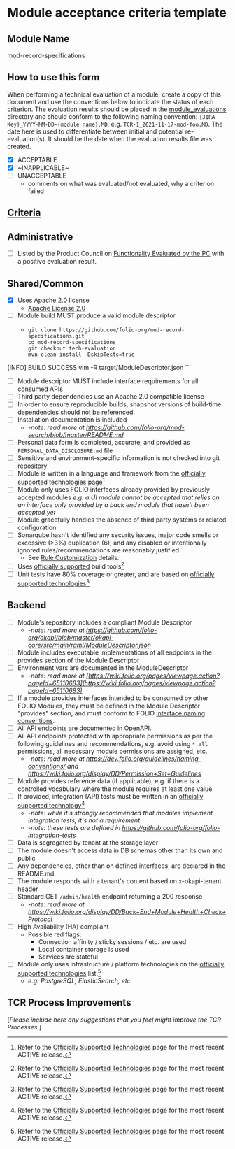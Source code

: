 # Module acceptance criteria template

## Module Name
mod-record-specifications

## How to use this form
When performing a technical evaluation of a module, create a copy of this document and use the conventions below to indicate the status of each criterion.  The evaluation results should be placed in the [module_evaluations](https://github.com/folio-org/tech-council/tree/master/module_evaluations) directory and should conform to the following naming convention: `{JIRA Key}_YYYY-MM-DD-{module name}.MD`, e.g. `TCR-1_2021-11-17-mod-foo.MD`.  The date here is used to differentiate between initial and potential re-evaluation(s).  It should be the date when the evaluation results file was created.

* [x] ACCEPTABLE
* [x] ~INAPPLICABLE~
* [ ] UNACCEPTABLE
  * comments on what was evaluated/not evaluated, why a criterion failed

## [Criteria](https://github.com/folio-org/tech-council/blob/7b10294a5c1c10c7e1a7c5b9f99f04bf07630f06/MODULE_ACCEPTANCE_CRITERIA.MD)

## Administrative
* [ ] Listed by the Product Council on [Functionality Evaluated by the PC](https://wiki.folio.org/display/PC/Functionality+Evaluated+by+the+PC) with a positive evaluation result.

## Shared/Common
* [x] Uses Apache 2.0 license
  * [Apache License 2.0](https://github.com/folio-org/mod-record-specifications/blob/master/LICENSE)
* [ ] Module build MUST produce a valid module descriptor
   * ```
     git clone https://github.com/folio-org/mod-record-specifications.git
     cd mod-record-specifications
     git checkout tech-evaluation
     mvn clean install -DskipTests=true
[INFO] BUILD SUCCESS
vim -R target/ModuleDescriptor.json
     ```
    
* [ ] Module descriptor MUST include interface requirements for all consumed APIs
* [ ] Third party dependencies use an Apache 2.0 compatible license
* [ ] In order to ensure reproducible builds, snapshot versions of build-time dependencies should not be referenced.
* [ ] Installation documentation is included
  * -_note: read more at https://github.com/folio-org/mod-search/blob/master/README.md_
* [ ] Personal data form is completed, accurate, and provided as `PERSONAL_DATA_DISCLOSURE.md` file
* [ ] Sensitive and environment-specific information is not checked into git repository
* [ ] Module is written in a language and framework from the [officially supported technologies](https://wiki.folio.org/display/TC/Officially+Supported+Technologies) page[^1]
* [ ] Module only uses FOLIO interfaces already provided by previously accepted modules _e.g. a UI module cannot be accepted that relies on an interface only provided by a back end module that hasn't been accepted yet_
* [ ] Module gracefully handles the absence of third party systems or related configuration
* [ ] Sonarqube hasn't identified any security issues, major code smells or excessive (>3%) duplication (6); and any disabled or intentionally ignored rules/recommendations are reasonably justified.
  * See [Rule Customization](https://dev.folio.org/guides/code-analysis/#rule-customization) details. 
* [ ] Uses [officially supported](https://wiki.folio.org/display/TC/Officially+Supported+Technologies) build tools[^1]
* [ ] Unit tests have 80% coverage or greater, and are based on [officially supported technologies](https://wiki.folio.org/display/TC/Officially+Supported+Technologies)[^1]

## Backend
* [ ] Module's repository includes a compliant Module Descriptor
  * -_note: read more at https://github.com/folio-org/okapi/blob/master/okapi-core/src/main/raml/ModuleDescriptor.json_
* [ ] Module includes executable implementations of all endpoints in the provides section of the Module Descriptor
* [ ] Environment vars are documented in the ModuleDescriptor
  * -_note: read more at [https://wiki.folio.org/pages/viewpage.action?pageId=65110683](https://wiki.folio.org/pages/viewpage.action?pageId=65110683)_
* [ ] If a module provides interfaces intended to be consumed by other FOLIO Modules, they must be defined in the Module Descriptor "provides" section, and must conform to FOLIO [interface naming conventions](https://dev.folio.org/guidelines/naming-conventions/#interfaces).
* [ ] All API endpoints are documented in OpenAPI.
* [ ] All API endpoints protected with appropriate permissions as per the following guidelines and recommendations, e.g. avoid using `*.all` permissions, all necessary module permissions are assigned, etc.
  * -_note: read more at https://dev.folio.org/guidelines/naming-conventions/ and https://wiki.folio.org/display/DD/Permission+Set+Guidelines_
* [ ] Module provides reference data (if applicable), e.g. if there is a controlled vocabulary where the module requires at least one value
* [ ] If provided, integration (API) tests must be written in an [officially supported technology](https://wiki.folio.org/display/TC/Officially+Supported+Technologies)[^1]
  * -_note: while it's strongly recommended that modules implement integration tests, it's not a requirement_
  * -_note: these tests are defined in https://github.com/folio-org/folio-integration-tests_
* [ ] Data is segregated by tenant at the storage layer
* [ ] The module doesn't access data in DB schemas other than its own and public
* [ ] Any dependencies, other than on defined interfaces, are declared in the README.md.
* [ ] The module responds with a tenant's content based on x-okapi-tenant header
* [ ] Standard GET `/admin/health` endpoint returning a 200 response
  * -_note: read more at https://wiki.folio.org/display/DD/Back+End+Module+Health+Check+Protocol_
* [ ] High Availability (HA) compliant
  * Possible red flags:
    * Connection affinity / sticky sessions / etc. are used
    * Local container storage is used
    * Services are stateful
* [ ] Module only uses infrastructure / platform technologies on the [officially supported technologies](https://wiki.folio.org/display/TC/Officially+Supported+Technologies) list.[^1]
  * _e.g. PostgreSQL, ElasticSearch, etc._

## TCR Process Improvements
[_Please include here any suggestions that you feel might improve the TCR Processes._]

[^1]: Refer to the [Officially Supported Technologies](https://wiki.folio.org/display/TC/Officially+Supported+Technologies) page for the most recent ACTIVE release.
